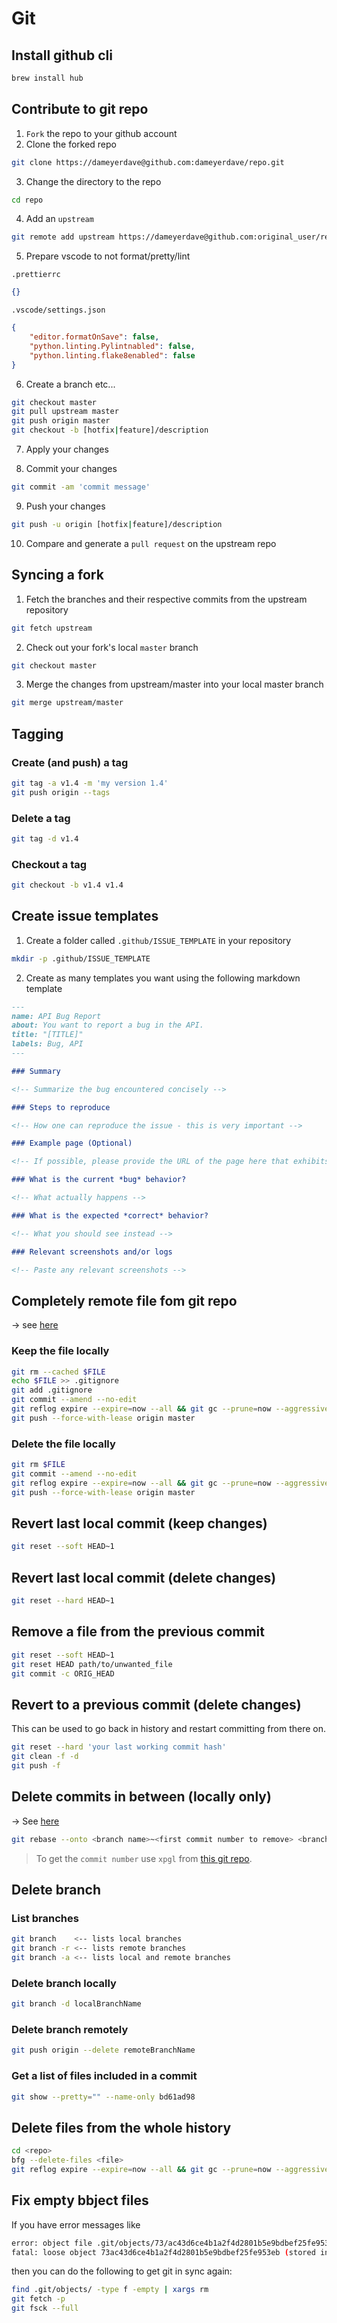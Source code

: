 # Git

## Install github cli

```bash
brew install hub
```

## Contribute to git repo

1. `Fork` the repo to your github account
2. Clone the forked repo

```bash
git clone https://dameyerdave@github.com:dameyerdave/repo.git
```

3. Change the directory to the repo

```bash
cd repo
```

4. Add an `upstream`

```bash
git remote add upstream https://dameyerdave@github.com:original_user/repo.git
```

5. Prepare vscode to not format/pretty/lint

`.prettierrc`

```json
{}
```

`.vscode/settings.json`

```json
{
    "editor.formatOnSave": false,
    "python.linting.Pylintnabled": false,
    "python.linting.flake8enabled": false
}
```

6. Create a branch etc...

```bash
git checkout master
git pull upstream master
git push origin master
git checkout -b [hotfix|feature]/description
```

7. Apply your changes

8. Commit your changes

```bash
git commit -am 'commit message'
```

9. Push your changes

```bash
git push -u origin [hotfix|feature]/description
```

10. Compare and generate a `pull request` on the upstream repo

## Syncing a fork

1. Fetch the branches and their respective commits from the upstream repository

```bash
git fetch upstream
```

2. Check out your fork's local `master` branch

```bash
git checkout master
```

3. Merge the changes from upstream/master into your local master branch

```bash
git merge upstream/master
```

## Tagging

### Create (and push) a tag

```bash
git tag -a v1.4 -m 'my version 1.4'
git push origin --tags
```

### Delete a tag

```bash
git tag -d v1.4
```

### Checkout a tag

```bash
git checkout -b v1.4 v1.4
```

## Create issue templates

1. Create a folder called `.github/ISSUE_TEMPLATE` in your repository

```bash
mkdir -p .github/ISSUE_TEMPLATE
```

2. Create as many templates you want using the following markdown template

```md
---
name: API Bug Report
about: You want to report a bug in the API.
title: "[TITLE]"
labels: Bug, API
---

### Summary

<!-- Summarize the bug encountered concisely -->

### Steps to reproduce

<!-- How one can reproduce the issue - this is very important -->

### Example page (Optional)

<!-- If possible, please provide the URL of the page here that exhibits the problematic behavior -->

### What is the current *bug* behavior?

<!-- What actually happens -->

### What is the expected *correct* behavior?

<!-- What you should see instead -->

### Relevant screenshots and/or logs

<!-- Paste any relevant screenshots -->
```

## Completely remote file fom git repo

&rarr; see [here](https://itextpdf.com/en/blog/technical-notes/how-completely-remove-file-git-repository)

### Keep the file locally

```bash
git rm --cached $FILE
echo $FILE >> .gitignore
git add .gitignore
git commit --amend --no-edit
git reflog expire --expire=now --all && git gc --prune=now --aggressive
git push --force-with-lease origin master
```

### Delete the file locally

```bash
git rm $FILE
git commit --amend --no-edit
git reflog expire --expire=now --all && git gc --prune=now --aggressive
git push --force-with-lease origin master
```

## Revert last local commit (keep changes)

```bash
git reset --soft HEAD~1
```

## Revert last local commit (delete changes)

```bash
git reset --hard HEAD~1
```

## Remove a file from the previous commit

```bash
git reset --soft HEAD~1
git reset HEAD path/to/unwanted_file
git commit -c ORIG_HEAD  
```

## Revert to a previous commit (delete changes)

This can be used to go back in history and restart committing from there on.

```bash
git reset --hard 'your last working commit hash'
git clean -f -d
git push -f
```

## Delete commits in between (locally only)

&rarr; See [here](https://www.clock.co.uk/insight/deleting-a-git-commit)

```bash
git rebase --onto <branch name>~<first commit number to remove> <branch name>~<first commit number to keep> <branch name>
```

> To get the `commit number` use `xpgl` from [this git repo](https://github.com/dameyerdave/devutils).

## Delete branch

### List branches

```bash
git branch    <-- lists local branches
git branch -r <-- lists remote branches
git branch -a <-- lists local and remote branches
```

### Delete branch locally

```bash
git branch -d localBranchName
```

### Delete branch remotely

```bash
git push origin --delete remoteBranchName
```

### Get a list of files included in a commit

```bash
git show --pretty="" --name-only bd61ad98
```

## Delete files from the whole history

```bash
cd <repo>
bfg --delete-files <file>
git reflog expire --expire=now --all && git gc --prune=now --aggressive
```

## Fix empty bbject files

If you have error messages like

```bash
error: object file .git/objects/73/ac43d6ce4b1a2f4d2801b5e9bdbef25fe953eb is empty
fatal: loose object 73ac43d6ce4b1a2f4d2801b5e9bdbef25fe953eb (stored in .git/objects/73/ac43d6ce4b1a2f4d2801b5e9bdbef25fe953eb) is corrupt
```

then you can do the following to get git in sync again:

```bash
find .git/objects/ -type f -empty | xargs rm
git fetch -p
git fsck --full
```
